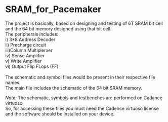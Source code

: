 # SRAM_for_Pacemaker <br>
The project is basically, based on designing and testing of 6T SRAM bit cell and the 64 bit memory designed using that bit cell. <br>
The peripherals includes: <br>
i) 3*8 Address Decoder <br>
ii) Precharge circuit <br>
iii)Column Multiplerxer <br>
iv) Sense Amplifier <br>
v) Write Amplifier <br>
vi) Output Flip FLops (FF) <br>
<br>
The schematic and symbol files would be present in their respective file names. <br>
The main file includes the schematic of the 64 bit SRAM memory. <br>

_Note:_ The schematic, symbols and testbenches are performed on Cadance virtuoso. <br>
      So, for accessing these files you must need the Cadence virtuoso license and the software should be installed on your device.<br>
    <br>
